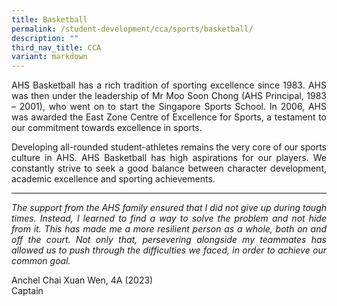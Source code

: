 ```yaml
---
title: Basketball
permalink: /student-development/cca/sports/basketball/
description: ""
third_nav_title: CCA
variant: markdown
---
```

<p align="justify">
AHS Basketball has a rich tradition of sporting excellence since 1983. AHS was then under the leadership of Mr Moo Soon Chong (AHS Principal, 1983 – 2001), who went on to start the Singapore Sports School. In 2006, AHS was awarded the East Zone Centre of Excellence for Sports, a testament to our commitment towards excellence in sports.</p>
<p align="justify">
Developing all-rounded student-athletes remains the very core of our sports culture in AHS. AHS Basketball has high aspirations for our players. We constantly strive to seek a good balance between character development, academic excellence and sporting achievements.</p>
<hr>
<p align="justify">
<i>The support from the AHS family ensured that I did not give up during tough times. Instead, I learned to find a way to solve the problem and not hide from it. This has made me a more resilient person as a whole, both on and off the court. Not only that, persevering alongside my teammates has allowed us to push through the difficulties we faced, in order to achieve our common goal.</i></p>

Anchel Chai Xuan Wen, 4A (2023)<br>
Captain


